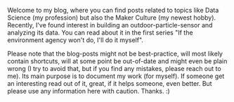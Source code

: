 Welcome to my blog, where you can find posts related to topics like Data Science (my profession) but also the Maker Culture (my newest hobby).
Recently, I've found interest in building an outdoor-particle-sensor and analyzing its data. You can read about it in the first series "If the environment agency won't do, I'll do it myself".

Please note that the blog-posts might not be best-practice, will most likely contain shortcuts, will at some point be out-of-date and might even be plain wrong (I try to avoid that, but if you find any mistakes, please reach out to me). Its main purpose is to document my work (for myself). If someone get an interesting read out of it, great, if it helps someone, even better. But please use any information here with caution. Thanks. :) 